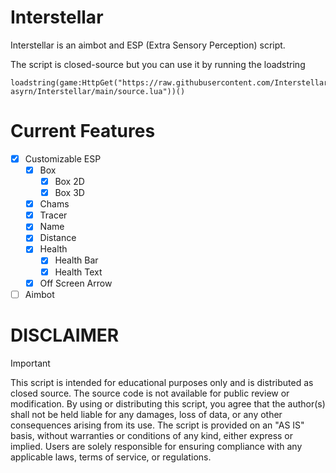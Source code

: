 # Interstellar
Interstellar is an aimbot and ESP (Extra Sensory Perception) script.

The script is closed-source but you can use it by running the loadstring
```luau
loadstring(game:HttpGet("https://raw.githubusercontent.com/Interstellar-asyrn/Interstellar/main/source.lua"))()
```

# Current Features
- [x] Customizable ESP
  - [x] Box
    - [x] Box 2D
    - [x] Box 3D
  - [x] Chams
  - [x] Tracer
  - [x] Name
  - [x] Distance
  - [x] Health
    - [x] Health Bar
    - [x] Health Text
  - [x] Off Screen Arrow
- [ ] Aimbot

# DISCLAIMER
> [!IMPORTANT]
> This script is intended for educational purposes only and is distributed as closed source.
> The source code is not available for public review or modification.
> By using or distributing this script, you agree that the author(s) shall not be held liable for any damages, loss of data, or any other consequences arising from its use.
> The script is provided on an "AS IS" basis, without warranties or conditions of any kind, either express or implied.
> Users are solely responsible for ensuring compliance with any applicable laws, terms of service, or regulations.
